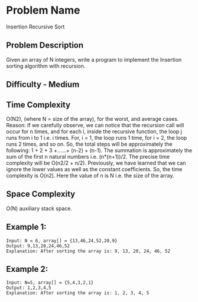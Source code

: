 # Problem Name 
Insertion Recursive Sort

## Problem Description

Given an array of N integers, write a program to implement the Insertion sorting algorithm with recursion.

## Difficulty - Medium

## Time Complexity
O(N2), (where N = size of the array), for the worst, and average cases.
Reason: If we carefully observe, we can notice that the recursion call will occur for n times, and for each i, inside the recursive function, the loop j runs from i to 1 i.e. i times. For, i = 1, the loop runs 1 time, for i = 2, the loop runs 2 times, and so on. So, the total steps will be approximately the following: 1 + 2 + 3 +……+ (n-2) + (n-1). The summation is approximately the sum of the first n natural numbers i.e. (n*(n+1))/2. The precise time complexity will be O(n2/2 + n/2). Previously, we have learned that we can ignore the lower values as well as the constant coefficients. So, the time complexity is O(n2). Here the value of n is N i.e. the size of the array.

## Space Complexity
O(N) auxiliary stack space.

## Example 1:
```
Input: N = 6, array[] = {13,46,24,52,20,9}
Output: 9,13,20,24,46,52
Explanation: After sorting the array is: 9, 13, 20, 24, 46, 52
```

## Example 2:
```
Input: N=5, array[] = {5,4,3,2,1}
Output: 1,2,3,4,5
Explanation: After sorting the array is: 1, 2, 3, 4, 5
```